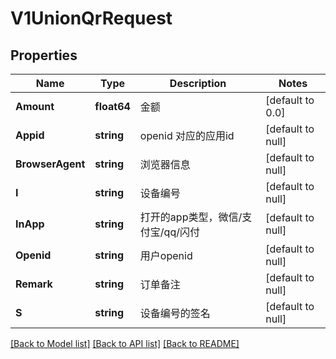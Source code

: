 # V1UnionQrRequest

## Properties
Name | Type | Description | Notes
------------ | ------------- | ------------- | -------------
**Amount** | **float64** | 金额 | [default to 0.0]
**Appid** | **string** | openid 对应的应用id | [default to null]
**BrowserAgent** | **string** | 浏览器信息 | [default to null]
**I** | **string** | 设备编号 | [default to null]
**InApp** | **string** | 打开的app类型，微信/支付宝/qq/闪付 | [default to null]
**Openid** | **string** | 用户openid | [default to null]
**Remark** | **string** | 订单备注 | [default to null]
**S** | **string** | 设备编号的签名 | [default to null]

[[Back to Model list]](../README.md#documentation-for-models) [[Back to API list]](../README.md#documentation-for-api-endpoints) [[Back to README]](../README.md)



